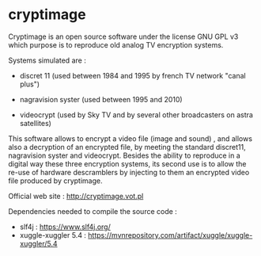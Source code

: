 # cryptimage

Cryptimage is an open source software under the license GNU GPL v3 which purpose is to reproduce old analog TV encryption systems.

Systems simulated are : 

- discret 11 (used between 1984 and 1995 by french TV network "canal plus") 

- nagravision syster (used between 1995 and 2010) 

- videocrypt (used by Sky TV and by several other broadcasters on astra satellites)

This software allows to encrypt a video file (image and sound) , and allows also a decryption of an encrypted file, by meeting the standard discret11, nagravision syster and videocrypt.
Besides the ability to reproduce in a digital way these three encryption systems, its second use is to allow the re-use of hardware descramblers by injecting to them an encrypted video file produced by cryptimage.

Official web site :
http://cryptimage.vot.pl

Dependencies needed to compile the source code : 

- slf4j : https://www.slf4j.org/
- xuggle-xuggler 5.4 : https://mvnrepository.com/artifact/xuggle/xuggle-xuggler/5.4
